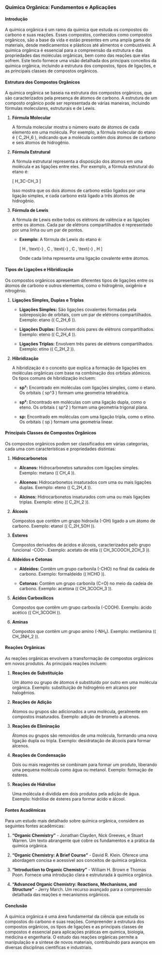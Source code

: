 ### Química Orgânica: Fundamentos e Aplicações

#### Introdução

A química orgânica é um ramo da química que estuda os compostos do carbono e suas reações. Esses compostos, conhecidos como compostos orgânicos, são a base da vida e estão presentes em uma ampla gama de materiais, desde medicamentos e plásticos até alimentos e combustíveis. A química orgânica é essencial para a compreensão da estrutura e das propriedades das moléculas orgânicas, bem como das reações que elas sofrem. Este texto fornece uma visão detalhada dos principais conceitos da química orgânica, incluindo a estrutura dos compostos, tipos de ligações, e as principais classes de compostos orgânicos.

#### Estrutura dos Compostos Orgânicos

A química orgânica se baseia na estrutura dos compostos orgânicos, que são caracterizados pela presença de átomos de carbono. A estrutura de um composto orgânico pode ser representada de várias maneiras, incluindo fórmulas moleculares, estruturais e de Lewis.

1. **Fórmula Molecular**

   A fórmula molecular mostra o número exato de átomos de cada elemento em uma molécula. Por exemplo, a fórmula molecular do etano é \( C_2H_6 \), indicando que a molécula contém dois átomos de carbono e seis átomos de hidrogênio.

2. **Fórmula Estrutural**

   A fórmula estrutural representa a disposição dos átomos em uma molécula e as ligações entre eles. Por exemplo, a fórmula estrutural do etano é:

   \[
   H_3C-CH_3
   \]

   Isso mostra que os dois átomos de carbono estão ligados por uma ligação simples, e cada carbono está ligado a três átomos de hidrogênio.

3. **Fórmula de Lewis**

   A fórmula de Lewis exibe todos os elétrons de valência e as ligações entre os átomos. Cada par de elétrons compartilhados é representado por uma linha ou um par de pontos.

   - **Exemplo:** A fórmula de Lewis do etano é:

     \[
     H \, \text{-} \, C \, \text{-} \, C \, \text{-} \, H
     \]

     Onde cada linha representa uma ligação covalente entre átomos.

#### Tipos de Ligações e Hibridização

Os compostos orgânicos apresentam diferentes tipos de ligações entre os átomos de carbono e outros elementos, como o hidrogênio, oxigênio e nitrogênio.

1. **Ligações Simples, Duplas e Triplas**

   - **Ligações Simples:** São ligações covalentes formadas pela sobreposição de orbitais, com um par de elétrons compartilhados. Exemplo: etano (\( C_2H_6 \)).

   - **Ligações Duplas:** Envolvem dois pares de elétrons compartilhados. Exemplo: eteno (\( C_2H_4 \)).

   - **Ligações Triplas:** Envolvem três pares de elétrons compartilhados. Exemplo: etino (\( C_2H_2 \)).

2. **Hibridização**

   A hibridização é o conceito que explica a formação de ligações em moléculas orgânicas com base na combinação dos orbitais atômicos. Os tipos comuns de hibridização incluem:

   - **sp³:** Encontrado em moléculas com ligações simples, como o etano. Os orbitais \( sp^3 \) formam uma geometria tetraédrica.

   - **sp²:** Encontrado em moléculas com uma ligação dupla, como o eteno. Os orbitais \( sp^2 \) formam uma geometria trigonal plana.

   - **sp:** Encontrado em moléculas com uma ligação tripla, como o etino. Os orbitais \( sp \) formam uma geometria linear.

#### Principais Classes de Compostos Orgânicos

Os compostos orgânicos podem ser classificados em várias categorias, cada uma com características e propriedades distintas:

1. **Hidrocarbonetos**

   - **Alcanos:** Hidrocarbonetos saturados com ligações simples. Exemplo: metano (\( CH_4 \)).
   
   - **Alcenos:** Hidrocarbonetos insaturados com uma ou mais ligações duplas. Exemplo: eteno (\( C_2H_4 \)).

   - **Alcinos:** Hidrocarbonetos insaturados com uma ou mais ligações triplas. Exemplo: etino (\( C_2H_2 \)).

2. **Álcoois**

   Compostos que contêm um grupo hidroxila (-OH) ligado a um átomo de carbono. Exemplo: etanol (\( C_2H_5OH \)).

3. **Ésteres**

   Compostos derivados de ácidos e álcoois, caracterizados pelo grupo funcional -COO-. Exemplo: acetato de etila (\( CH_3COOCH_2CH_3 \)).

4. **Aldeídos e Cetonas**

   - **Aldeídos:** Contêm um grupo carbonila (-CHO) no final da cadeia de carbono. Exemplo: formaldeído (\( HCHO \)).

   - **Cetonas:** Contêm um grupo carbonila (C=O) no meio da cadeia de carbono. Exemplo: acetona (\( CH_3COCH_3 \)).

5. **Ácidos Carboxílicos**

   Compostos que contêm um grupo carboxila (-COOH). Exemplo: ácido acético (\( CH_3COOH \)).

6. **Aminas**

   Compostos que contêm um grupo amino (-NH₂). Exemplo: metilamina (\( CH_3NH_2 \)).

#### Reações Orgânicas

As reações orgânicas envolvem a transformação de compostos orgânicos em novos produtos. As principais reações incluem:

1. **Reações de Substituição**

   Um átomo ou grupo de átomos é substituído por outro em uma molécula orgânica. Exemplo: substituição de hidrogênio em alcanos por halogênios.

2. **Reações de Adição**

   Átomos ou grupos são adicionados a uma molécula, geralmente em compostos insaturados. Exemplo: adição de brometo a alcenos.

3. **Reações de Eliminação**

   Átomos ou grupos são removidos de uma molécula, formando uma nova ligação dupla ou tripla. Exemplo: desidratação de álcoois para formar alcenos.

4. **Reações de Condensação**

   Dois ou mais reagentes se combinam para formar um produto, liberando uma pequena molécula como água ou metanol. Exemplo: formação de ésteres.

5. **Reações de Hidrolise**

   Uma molécula é dividida em dois produtos pela adição de água. Exemplo: hidrólise de ésteres para formar ácido e álcool.

#### Fontes Acadêmicas

Para um estudo mais detalhado sobre química orgânica, considere as seguintes fontes acadêmicas:

1. **“Organic Chemistry”** - Jonathan Clayden, Nick Greeves, e Stuart Warren. Um texto abrangente que cobre os fundamentos e a prática da química orgânica.

2. **“Organic Chemistry: A Brief Course”** - David R. Klein. Oferece uma abordagem concisa e acessível aos conceitos de química orgânica.

3. **“Introduction to Organic Chemistry”** - William H. Brown e Thomas Poon. Fornece uma introdução clara e estruturada à química orgânica.

4. **“Advanced Organic Chemistry: Reactions, Mechanisms, and Structure”** - Jerry March. Um recurso avançado para a compreensão detalhada das reações e mecanismos orgânicos.

#### Conclusão

A química orgânica é uma área fundamental da ciência que estuda os compostos do carbono e suas reações. Compreender a estrutura dos compostos orgânicos, os tipos de ligações e as principais classes de compostos é essencial para aplicações práticas em química, biologia, medicina e engenharia. O estudo das reações orgânicas permite a manipulação e a síntese de novos materiais, contribuindo para avanços em diversas disciplinas científicas e industriais.